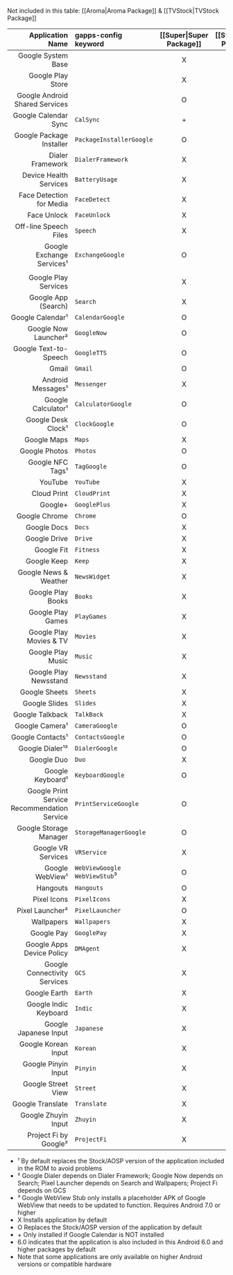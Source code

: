 Not included in this table: [[Aroma|Aroma Package]] & [[TVStock|TVStock Package]]

|Application Name    |gapps-config keyword|[[Super\|Super Package]]|[[Stock\|Stock Package]]|[[Full\|Full Package]]|[[Mini\|Mini Package]]|[[Micro\|Micro Package]]|[[Nano\|Nano Package]]|[[Pico\|Pico Package]]|
|------------------------:|:-----------------|:---:|:---:|:---:|:---:|:---:|:---:|:---:|
|Google System Base       |                  |  X  |  X  |  X  |  X  |  X  |  X  |  X  |
|Google Play Store        |                  |  X  |  X  |  X  |  X  |  X  |  X  |  X  |
|Google Android Shared Services|             |  O  |  O  |  O  |  O  |  O  |  O  |  O  |
|Google Calendar Sync     |``CalSync``       | \+  | \+  | \+  | \+  | \+  |  X  |  X  |
|Google Package Installer |``PackageInstallerGoogle``|O|O|  O  |  O  |  O  |  O  |  O  |
|Dialer Framework         |``DialerFramework``| X  |  X  |  X  |  X  |  X  |  X  |  X  |
|Device Health Services   |``BatteryUsage``  |  X  |  X  |  X  |  X  |  X  |  X  |     |
|Face Detection for Media |``FaceDetect``    |  X  |  X  |  X  |  X  |  X  |  X  |     |
|Face Unlock              |``FaceUnlock``    |  X  |  X  |  X  |  X  |  X  |  X  |     |
|Off-line Speech Files    |``Speech``        |  X  |  X  |  X  |  X  |  X  |  X  |     |
|Google Exchange Services¹|``ExchangeGoogle``|  O  |  O  |  O  |  O  |  O  |     |     |
|                         |                  |     |     |     |     |     |     |     |
|Google Play Services     |                  |  X  |  X  |  X  |  X  |  X  |  X  |  X  |
|Google App (Search)      |``Search``        |  X  |  X  |  X  |  X  |  X  |  X  |     |
|Google Calendar¹         |``CalendarGoogle``|  O  |  O  |  O  |  O  |  O  |     |     |
|Google Now Launcher²     |``GoogleNow``     |  O  |  O  |  X  |  X  |  X  |     |     |
|Google Text-to-Speech    |``GoogleTTS``     |  O  |  O  |  X  |  X  |  X  | 6.0 | 6.0 |
|Gmail                    |``Gmail``         |  O  |  O  |  X  |  X  |  X  |     |     |
|Android Messages¹        |``Messenger``     |  X  |  X  |  O  |  O  |     |     |     |
|Google Calculator¹       |``CalculatorGoogle``|O  |  O  |  O  |  O  |     |     |     |
|Google Desk Clock¹       |``ClockGoogle``   |  O  |  O  |  O  |  O  |     |     |     |
|Google Maps              |``Maps``          |  X  |  X  |  X  |  X  |     |     |     |
|Google Photos            |``Photos``        |  O  |  O  |  X  |  X  |     |     |     |
|Google NFC Tags¹         |``TagGoogle``     |  O  |  O  |  O  |  O  |     |     |     |
|YouTube                  |``YouTube``       |  X  |  X  |  X  |  X  |     |     |     |
|Cloud Print              |``CloudPrint``    |  X  |  X  |  X  |     |     |     |     |
|Google+                  |``GooglePlus``    |  X  |  X  |  X  |     |     |     |     |
|Google Chrome            |``Chrome``        |  O  |  O  |  X  |     |     |     |     |
|Google Docs              |``Docs``          |  X  |  X  |  X  |     |     |     |     |
|Google Drive             |``Drive``         |  X  |  X  |  X  |     |     |     |     |
|Google Fit               |``Fitness``       |  X  |  X  |  X  |     |     |     |     |
|Google Keep              |``Keep``          |  X  |  X  |  X  |     |     |     |     |
|Google News & Weather    |``NewsWidget``    |  X  |  X  |  X  |     |     |     |     |
|Google Play Books        |``Books``         |  X  |  X  |  X  |     |     |     |     |
|Google Play Games        |``PlayGames``     |  X  |  X  |  X  |     |     |     |     |
|Google Play Movies & TV  |``Movies``        |  X  |  X  |  X  |     |     |     |     |
|Google Play Music        |``Music``         |  X  |  X  |  X  |     |     |     |     |
|Google Play Newsstand    |``Newsstand``     |  X  |  X  |  X  |     |     |     |     |
|Google Sheets            |``Sheets``        |  X  |  X  |  X  |     |     |     |     |
|Google Slides            |``Slides``        |  X  |  X  |  X  |     |     |     |     |
|Google Talkback          |``TalkBack``      |  X  |  X  |  X  |     |     |     |     |
|Google Camera¹           |``CameraGoogle``  |  O  |  O  |     |     |     |     |     |
|Google Contacts¹         |``ContactsGoogle``|  O  |  O  |     |     |     |     |     |
|Google Dialer¹²          |``DialerGoogle``  |  O  |  O  |     |     |     |     |     |
|Google Duo               |``Duo``           |  X  |  X  |     |     |     |     |     |
|Google Keyboard¹         |``KeyboardGoogle``|  O  |  O  |     |     |     |     |     |
|Google Print Service Recommendation Service|``PrintServiceGoogle``|O|O||| |     |     |
|Google Storage Manager   |``StorageManagerGoogle``|O|O  |     |     |     |     |     |
|Google VR Services       |``VRService``     |  X  |  X  |     |     |     |     |     |
|Google WebView¹|``WebViewGoogle`` ``WebViewStub``³|O|O  |     |     |     |     |     |
|Hangouts                 |``Hangouts``      |  O  |  O  |     |     |     |     |     |
|Pixel Icons              |``PixelIcons``    |  X  |  X  |     |     |     |     |     |
|Pixel Launcher²          |``PixelLauncher`` |  O  |  O  |     |     |     |     |     |
|Wallpapers               |``Wallpapers``    |  X  |  X  |     |     |     |     |     |
|Google Pay               |``GooglePay``     |  X  |     |     |     |     |     |     |
|Google Apps Device Policy|``DMAgent``       |  X  |     |     |     |     |     |     |
|Google Connectivity Services|``GCS``        |  X  |     |     |     |     |     |     |
|Google Earth             |``Earth``         |  X  |     |     |     |     |     |     |
|Google Indic Keyboard    |``Indic``         |  X  |     |     |     |     |     |     | 
|Google Japanese Input    |``Japanese``      |  X  |     |     |     |     |     |     |
|Google Korean Input      |``Korean``        |  X  |     |     |     |     |     |     |
|Google Pinyin Input      |``Pinyin``        |  X  |     |     |     |     |     |     |
|Google Street View       |``Street``        |  X  |     |     |     |     |     |     |
|Google Translate         |``Translate``     |  X  |     |     |     |     |     |     |
|Google Zhuyin Input      |``Zhuyin``        |  X  |     |     |     |     |     |     |
|Project Fi by Google²    |``ProjectFi``     |  X  |     |     |     |     |     |     |

* ¹ By default replaces the Stock/AOSP version of the application included in the ROM to avoid problems
* ² Google Dialer depends on Dialer Framework; Google Now depends on Search; Pixel Launcher depends on Search and Wallpapers; Project Fi depends on GCS
* ³ Google WebView Stub only installs a placeholder APK of Google WebView that needs to be updated to function. Requires Android 7.0 or higher
* X Installs application by default
* O Replaces the Stock/AOSP version of the application by default
* \+ Only installed if Google Calendar is NOT installed
* 6.0 indicates that the application is also included in this Android 6.0 and higher packages by default
* Note that some applications are only available on higher Android versions or compatible hardware